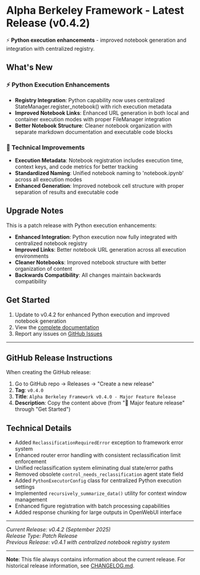 # Alpha Berkeley Framework - Latest Release (v0.4.2)

⚡ **Python execution enhancements** - improved notebook generation and integration with centralized registry.

## What's New

### ⚡ Python Execution Enhancements
- **Registry Integration**: Python capability now uses centralized StateManager.register_notebook() with rich execution metadata
- **Improved Notebook Links**: Enhanced URL generation in both local and container execution modes with proper FileManager integration
- **Better Notebook Structure**: Cleaner notebook organization with separate markdown documentation and executable code blocks

### 🔧 Technical Improvements
- **Execution Metadata**: Notebook registration includes execution time, context keys, and code metrics for better tracking
- **Standardized Naming**: Unified notebook naming to 'notebook.ipynb' across all execution modes
- **Enhanced Generation**: Improved notebook cell structure with proper separation of results and executable code

## Upgrade Notes

This is a patch release with Python execution enhancements:

- **Enhanced Integration**: Python execution now fully integrated with centralized notebook registry
- **Improved Links**: Better notebook URL generation across all execution environments
- **Cleaner Notebooks**: Improved notebook structure with better organization of content
- **Backwards Compatibility**: All changes maintain backwards compatibility

## Get Started

1. Update to v0.4.2 for enhanced Python execution and improved notebook generation
2. View the [complete documentation](https://thellert.github.io/alpha_berkeley/)
3. Report any issues on [GitHub Issues](https://github.com/thellert/alpha_berkeley/issues)

---

## GitHub Release Instructions

When creating the GitHub release:

1. Go to GitHub repo → Releases → "Create a new release"
2. **Tag**: `v0.4.0`
3. **Title**: `Alpha Berkeley Framework v0.4.0 - Major Feature Release`
4. **Description**: Copy the content above (from "🚀 Major feature release" through "Get Started")

## Technical Details

- Added `ReclassificationRequiredError` exception to framework error system
- Enhanced router error handling with consistent reclassification limit enforcement
- Unified reclassification system eliminating dual state/error paths
- Removed obsolete `control_needs_reclassification` agent state field
- Added `PythonExecutorConfig` class for centralized Python execution settings
- Implemented `recursively_summarize_data()` utility for context window management
- Enhanced figure registration with batch processing capabilities
- Added response chunking for large outputs in OpenWebUI interface

---

*Current Release: v0.4.2 (September 2025)*  
*Release Type: Patch Release*  
*Previous Release: v0.4.1 with centralized notebook registry system*

---

**Note**: This file always contains information about the current release. For historical release information, see [CHANGELOG.md](CHANGELOG.md).
